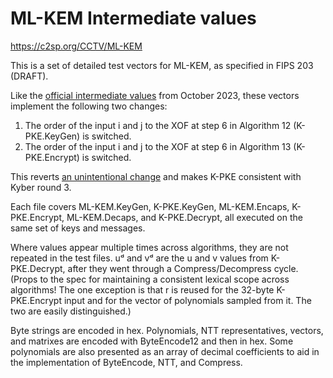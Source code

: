 # ML-KEM Intermediate values

https://c2sp.org/CCTV/ML-KEM

This is a set of detailed test vectors for ML-KEM, as specified in
FIPS 203 (DRAFT).

Like the [official intermediate values](https://csrc.nist.gov/csrc/media/Projects/post-quantum-cryptography/documents/example-files/PQC%20Intermediate%20Values.zip)
from October 2023, these vectors implement the following two changes:

1. The order of the input i and j to the XOF at step 6 in
    Algorithm 12 (K-PKE.KeyGen) is switched.
2. The order of the input i and j to the XOF at step 6 in
    Algorithm 13 (K-PKE.Encrypt) is switched.

This reverts [an unintentional change](https://groups.google.com/a/list.nist.gov/g/pqc-forum/c/s-C-zIAeKfE/m/eZJmXYsSAQAJ)
and makes K-PKE consistent with Kyber round 3.

Each file covers ML-KEM.KeyGen, K-PKE.KeyGen, ML-KEM.Encaps, K-PKE.Encrypt,
ML-KEM.Decaps, and K-PKE.Decrypt, all executed on the same set of keys and
messages.

Where values appear multiple times across algorithms, they are not repeated in
the test files. uᵈ and vᵈ are the u and v values from K-PKE.Decrypt, after they
went through a Compress/Decompress cycle. (Props to the spec for maintaining a
consistent lexical scope across algorithms! The one exception is that r is
reused for the 32-byte K-PKE.Encrypt input and for the vector of polynomials
sampled from it. The two are easily distinguished.)

Byte strings are encoded in hex. Polynomials, NTT representatives, vectors, and
matrixes are encoded with ByteEncode12 and then in hex. Some polynomials are
also presented as an array of decimal coefficients to aid in the implementation
of ByteEncode, NTT, and Compress.
